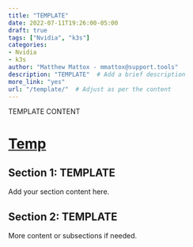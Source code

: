```yaml
---
title: "TEMPLATE"
date: 2022-07-11T19:26:00-05:00
draft: true
tags: ["Nvidia", "k3s"]
categories:
- Nvidia
- k3s
author: "Matthew Mattox - mmattox@support.tools"
description: "TEMPLATE"  # Add a brief description
more_link: "yes"
url: "/template/"  # Adjust as per the content
---
```


TEMPLATE CONTENT

<!--more-->

# [Temp](#temp)
## Section 1: TEMPLATE  
Add your section content here.

## Section 2: TEMPLATE  
More content or subsections if needed.

